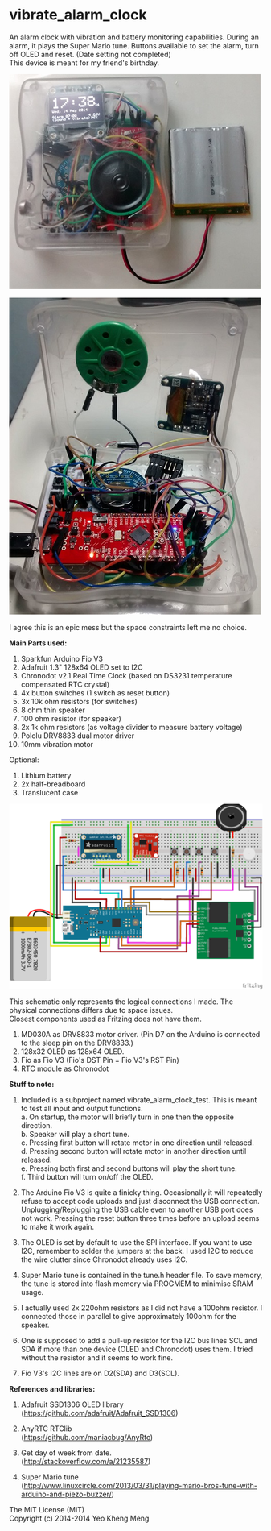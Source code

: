 vibrate_alarm_clock
===================

An alarm clock with vibration and battery monitoring capabilities. During an alarm, it plays the Super Mario tune. Buttons available to set the alarm, turn off OLED and reset. (Date setting not completed)  
This device is meant for my friend's birthday.

![Screen](/misc/front.jpg)


![Screen](/misc/internal.jpg)

I agree this is an epic mess but the space constraints left me no choice. 


<b>Main Parts used:</b>  

1. Sparkfun Arduino Fio V3 
2. Adafruit 1.3" 128x64 OLED set to I2C  
3. Chronodot v2.1 Real Time Clock (based on DS3231 temperature compensated RTC crystal)  
4. 4x button switches (1 switch as reset button)  
5. 3x 10k ohm resistors (for switches)  
6. 8 ohm thin speaker  
7. 100 ohm resistor (for speaker)  
8. 2x 1k ohm resistors (as voltage divider to measure battery voltage)
9. Pololu DRV8833 dual motor driver  
10. 10mm vibration motor


Optional:  

1. Lithium battery  
3. 2x half-breadboard 
4. Translucent case  



![Screen](misc/schematic-vibrate-clock.png)

This schematic only represents the logical connections I made. The physical connections differs due to space issues.   
Closest components used as Fritzing does not have them.  
1. MD030A as DRV8833 motor driver. (Pin D7 on the Arduino is connected to the sleep pin on the DRV8833.)  
2. 128x32 OLED as 128x64 OLED.  
3. Fio as Fio V3 (Fio's DST Pin = Fio V3's RST Pin)  
4. RTC module as Chronodot

<b>Stuff to note:</b>

1. Included is a subproject named vibrate_alarm_clock_test. This is meant to test all input and output functions.  
  a. On startup, the motor will briefly turn in one then the opposite direction.  
  b. Speaker will play a short tune.  
  c. Pressing first button will rotate motor in one direction until released.  
  d. Pressing second button will rotate motor in another direction until released.  
  e. Pressing both first and second buttons will play the short tune.  
  f. Third button will turn on/off the OLED.

2. The Arduino Fio V3 is quite a finicky thing. Occasionally it will repeatedly refuse to accept code uploads and just disconnect the USB connection. Unplugging/Replugging the USB cable even to another USB port does not work. Pressing the reset button three times before an upload seems to make it work again.

3. The OLED is set by default to use the SPI interface. If you want to use I2C, remember to solder the jumpers at the back. I used I2C to reduce the wire clutter since Chronodot already uses I2C.

4. Super Mario tune is contained in the tune.h header file. To save memory, the tune is stored into flash memory via PROGMEM to minimise SRAM usage.

5. I actually used 2x 220ohm resistors as I did not have a 100ohm resistor. I connected those in parallel to give approximately 100ohm for the speaker.

6. One is supposed to add a pull-up resistor for the I2C bus lines SCL and SDA if more than one device (OLED and Chronodot) uses them. I tried without the resistor and it seems to work fine. 

7. Fio V3's I2C lines are on D2(SDA) and D3(SCL).

<b>References and libraries:</b>  

1. Adafruit SSD1306 OLED library  
(https://github.com/adafruit/Adafruit_SSD1306)

2. AnyRTC RTClib  
(https://github.com/maniacbug/AnyRtc)

3. Get day of week from date.  
(http://stackoverflow.com/a/21235587)

4. Super Mario tune  
(http://www.linuxcircle.com/2013/03/31/playing-mario-bros-tune-with-arduino-and-piezo-buzzer/)



The MIT License (MIT)<br>
Copyright (c) 2014-2014 Yeo Kheng Meng<br>

